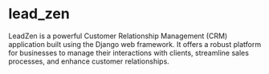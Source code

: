 # lead_zen
LeadZen is a powerful Customer Relationship Management (CRM) application built using the Django web framework. It offers a robust platform for businesses to manage their interactions with clients, streamline sales processes, and enhance customer relationships.
